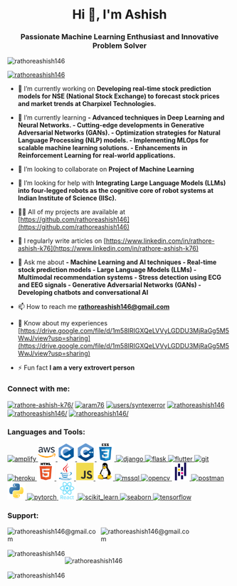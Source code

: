 <h1 align="center">Hi 👋, I'm Ashish</h1>
<h3 align="center">Passionate Machine Learning Enthusiast and Innovative Problem Solver</h3>

<p align="left"> <img src="https://komarev.com/ghpvc/?username=rathoreashish146&label=Profile%20views&color=0e75b6&style=flat" alt="rathoreashish146" /> </p>

<p align="left"> <a href="https://github.com/ryo-ma/github-profile-trophy"><img src="https://github-profile-trophy.vercel.app/?username=rathoreashish146" alt="rathoreashish146" /></a> </p>

- 🔭 I’m currently working on ****Developing real-time stock prediction models** for NSE (National Stock Exchange) to forecast stock prices and market trends at Charpixel Technologies.**

- 🌱 I’m currently learning **- Advanced techniques in **Deep Learning** and **Neural Networks**. - Cutting-edge developments in **Generative Adversarial Networks (GANs)**. - Optimization strategies for **Natural Language Processing (NLP)** models. - Implementing **MLOps** for scalable machine learning solutions. - Enhancements in **Reinforcement Learning** for real-world applications.**

- 👯 I’m looking to collaborate on **Project of Machine Learning**

- 🤝 I’m looking for help with ****Integrating Large Language Models (LLMs)** into four-legged robots as the cognitive core of robot systems at Indian Institute of Science (IISc).**

- 👨‍💻 All of my projects are available at [https://github.com/rathoreashish146](https://github.com/rathoreashish146)

- 📝 I regularly write articles on [https://www.linkedin.com/in/rathore-ashish-k76](https://www.linkedin.com/in/rathore-ashish-k76)

- 💬 Ask me about **- Machine Learning and AI techniques - Real-time stock prediction models - Large Language Models (LLMs) - Multimodal recommendation systems - Stress detection using ECG and EEG signals - Generative Adversarial Networks (GANs) - Developing chatbots and conversational AI**

- 📫 How to reach me **rathoreashish146@gmail.com**

- 📄 Know about my experiences [https://drive.google.com/file/d/1m58IRIGXQeLVVyLGDDU3MjRaGg5M5WwJ/view?usp=sharing](https://drive.google.com/file/d/1m58IRIGXQeLVVyLGDDU3MjRaGg5M5WwJ/view?usp=sharing)

- ⚡ Fun fact **I am a very extrovert person**

<h3 align="left">Connect with me:</h3>
<p align="left">
<a href="https://linkedin.com/in/rathore-ashish-k76/" target="blank"><img align="center" src="https://raw.githubusercontent.com/rahuldkjain/github-profile-readme-generator/master/src/images/icons/Social/linked-in-alt.svg" alt="rathore-ashish-k76/" height="30" width="40" /></a>
<a href="https://kaggle.com/aram76" target="blank"><img align="center" src="https://raw.githubusercontent.com/rahuldkjain/github-profile-readme-generator/master/src/images/icons/Social/kaggle.svg" alt="aram76" height="30" width="40" /></a>
<a href="https://www.codechef.com/users/users/syntexerror" target="blank"><img align="center" src="https://cdn.jsdelivr.net/npm/simple-icons@3.1.0/icons/codechef.svg" alt="users/syntexerror" height="30" width="40" /></a>
<a href="https://www.hackerrank.com/rathoreashish146" target="blank"><img align="center" src="https://raw.githubusercontent.com/rahuldkjain/github-profile-readme-generator/master/src/images/icons/Social/hackerrank.svg" alt="rathoreashish146" height="30" width="40" /></a>
<a href="https://www.leetcode.com/rathoreashish146/" target="blank"><img align="center" src="https://raw.githubusercontent.com/rahuldkjain/github-profile-readme-generator/master/src/images/icons/Social/leet-code.svg" alt="rathoreashish146/" height="30" width="40" /></a>
<a href="https://auth.geeksforgeeks.org/user/rathoreashish146/" target="blank"><img align="center" src="https://raw.githubusercontent.com/rahuldkjain/github-profile-readme-generator/master/src/images/icons/Social/geeks-for-geeks.svg" alt="rathoreashish146/" height="30" width="40" /></a>
</p>

<h3 align="left">Languages and Tools:</h3>
<p align="left"> <a href="https://aws.amazon.com/amplify/" target="_blank" rel="noreferrer"> <img src="https://docs.amplify.aws/assets/logo-dark.svg" alt="amplify" width="40" height="40"/> </a> <a href="https://aws.amazon.com" target="_blank" rel="noreferrer"> <img src="https://raw.githubusercontent.com/devicons/devicon/master/icons/amazonwebservices/amazonwebservices-original-wordmark.svg" alt="aws" width="40" height="40"/> </a> <a href="https://www.cprogramming.com/" target="_blank" rel="noreferrer"> <img src="https://raw.githubusercontent.com/devicons/devicon/master/icons/c/c-original.svg" alt="c" width="40" height="40"/> </a> <a href="https://www.w3schools.com/cpp/" target="_blank" rel="noreferrer"> <img src="https://raw.githubusercontent.com/devicons/devicon/master/icons/cplusplus/cplusplus-original.svg" alt="cplusplus" width="40" height="40"/> </a> <a href="https://www.w3schools.com/css/" target="_blank" rel="noreferrer"> <img src="https://raw.githubusercontent.com/devicons/devicon/master/icons/css3/css3-original-wordmark.svg" alt="css3" width="40" height="40"/> </a> <a href="https://www.djangoproject.com/" target="_blank" rel="noreferrer"> <img src="https://cdn.worldvectorlogo.com/logos/django.svg" alt="django" width="40" height="40"/> </a> <a href="https://flask.palletsprojects.com/" target="_blank" rel="noreferrer"> <img src="https://www.vectorlogo.zone/logos/pocoo_flask/pocoo_flask-icon.svg" alt="flask" width="40" height="40"/> </a> <a href="https://flutter.dev" target="_blank" rel="noreferrer"> <img src="https://www.vectorlogo.zone/logos/flutterio/flutterio-icon.svg" alt="flutter" width="40" height="40"/> </a> <a href="https://git-scm.com/" target="_blank" rel="noreferrer"> <img src="https://www.vectorlogo.zone/logos/git-scm/git-scm-icon.svg" alt="git" width="40" height="40"/> </a> <a href="https://heroku.com" target="_blank" rel="noreferrer"> <img src="https://www.vectorlogo.zone/logos/heroku/heroku-icon.svg" alt="heroku" width="40" height="40"/> </a> <a href="https://www.w3.org/html/" target="_blank" rel="noreferrer"> <img src="https://raw.githubusercontent.com/devicons/devicon/master/icons/html5/html5-original-wordmark.svg" alt="html5" width="40" height="40"/> </a> <a href="https://www.java.com" target="_blank" rel="noreferrer"> <img src="https://raw.githubusercontent.com/devicons/devicon/master/icons/java/java-original.svg" alt="java" width="40" height="40"/> </a> <a href="https://developer.mozilla.org/en-US/docs/Web/JavaScript" target="_blank" rel="noreferrer"> <img src="https://raw.githubusercontent.com/devicons/devicon/master/icons/javascript/javascript-original.svg" alt="javascript" width="40" height="40"/> </a> <a href="https://www.linux.org/" target="_blank" rel="noreferrer"> <img src="https://raw.githubusercontent.com/devicons/devicon/master/icons/linux/linux-original.svg" alt="linux" width="40" height="40"/> </a> <a href="https://www.microsoft.com/en-us/sql-server" target="_blank" rel="noreferrer"> <img src="https://www.svgrepo.com/show/303229/microsoft-sql-server-logo.svg" alt="mssql" width="40" height="40"/> </a> <a href="https://opencv.org/" target="_blank" rel="noreferrer"> <img src="https://www.vectorlogo.zone/logos/opencv/opencv-icon.svg" alt="opencv" width="40" height="40"/> </a> <a href="https://pandas.pydata.org/" target="_blank" rel="noreferrer"> <img src="https://raw.githubusercontent.com/devicons/devicon/2ae2a900d2f041da66e950e4d48052658d850630/icons/pandas/pandas-original.svg" alt="pandas" width="40" height="40"/> </a> <a href="https://postman.com" target="_blank" rel="noreferrer"> <img src="https://www.vectorlogo.zone/logos/getpostman/getpostman-icon.svg" alt="postman" width="40" height="40"/> </a> <a href="https://www.python.org" target="_blank" rel="noreferrer"> <img src="https://raw.githubusercontent.com/devicons/devicon/master/icons/python/python-original.svg" alt="python" width="40" height="40"/> </a> <a href="https://pytorch.org/" target="_blank" rel="noreferrer"> <img src="https://www.vectorlogo.zone/logos/pytorch/pytorch-icon.svg" alt="pytorch" width="40" height="40"/> </a> <a href="https://reactjs.org/" target="_blank" rel="noreferrer"> <img src="https://raw.githubusercontent.com/devicons/devicon/master/icons/react/react-original-wordmark.svg" alt="react" width="40" height="40"/> </a> <a href="https://scikit-learn.org/" target="_blank" rel="noreferrer"> <img src="https://upload.wikimedia.org/wikipedia/commons/0/05/Scikit_learn_logo_small.svg" alt="scikit_learn" width="40" height="40"/> </a> <a href="https://seaborn.pydata.org/" target="_blank" rel="noreferrer"> <img src="https://seaborn.pydata.org/_images/logo-mark-lightbg.svg" alt="seaborn" width="40" height="40"/> </a> <a href="https://www.tensorflow.org" target="_blank" rel="noreferrer"> <img src="https://www.vectorlogo.zone/logos/tensorflow/tensorflow-icon.svg" alt="tensorflow" width="40" height="40"/> </a> </p>

<h3 align="left">Support:</h3>
<p><a href="https://www.buymeacoffee.com/rathoreashish146@gmail.com"> <img align="left" src="https://cdn.buymeacoffee.com/buttons/v2/default-yellow.png" height="50" width="210" alt="rathoreashish146@gmail.com" /></a><a href="https://ko-fi.com/rathoreashish146@gmail.com"> <img align="left" src="https://cdn.ko-fi.com/cdn/kofi3.png?v=3" height="50" width="210" alt="rathoreashish146@gmail.com" /></a></p><br><br>

<p><img align="left" src="https://github-readme-stats.vercel.app/api/top-langs?username=rathoreashish146&show_icons=true&locale=en&layout=compact" alt="rathoreashish146" /></p>

<p>&nbsp;<img align="center" src="https://github-readme-stats.vercel.app/api?username=rathoreashish146&show_icons=true&locale=en" alt="rathoreashish146" /></p>

<p><img align="center" src="https://github-readme-streak-stats.herokuapp.com/?user=rathoreashish146&" alt="rathoreashish146" /></p>
